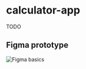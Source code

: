# calculator-app

TODO

## Figma prototype

![Figma basics](https://github.com/user-attachments/assets/e140fafd-8c8b-4a3e-95a9-d701c93a2961)
